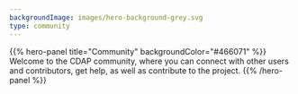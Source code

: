 ```yaml
---
backgroundImage: images/hero-background-grey.svg
type: community
---
```


{{% hero-panel title="Community" 
               backgroundColor="#466071" %}}
Welcome to the CDAP community, where you can connect with other users and contributors, 
get help, as well as contribute to the project. 
{{% /hero-panel %}}
